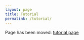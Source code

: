 ```yaml
---
layout: page
title: Tutorial
permalink: /tutorial/
---
```


Page has been moved: [tutorial page](/documentation/)
